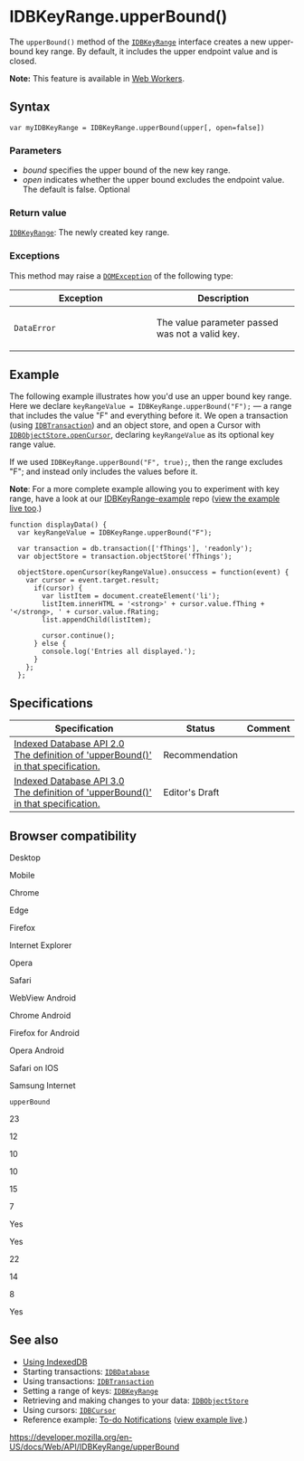 # IDBKeyRange.upperBound()

The `upperBound()` method of the [`IDBKeyRange`](../idbkeyrange) interface creates a new upper-bound key range. By default, it includes the upper endpoint value and is closed.

**Note:** This feature is available in [Web Workers](../web_workers_api).

## Syntax

    var myIDBKeyRange = IDBKeyRange.upperBound(upper[, open=false])

### Parameters

- _bound_ specifies the upper bound of the new key range.
- _open_ indicates whether the upper bound excludes the endpoint value. The default is false. <span class="badge inline optional">Optional</span>

### Return value

[`IDBKeyRange`](../idbkeyrange): The newly created key range.

### Exceptions

This method may raise a [`DOMException`](../domexception) of the following type:

<table><colgroup><col style="width: 50%" /><col style="width: 50%" /></colgroup><thead><tr class="header"><th>Exception</th><th>Description</th></tr></thead><tbody><tr class="odd"><td><code>DataError</code></td><td><p>The value parameter passed was not a valid key.</p></td></tr></tbody></table>

## Example

The following example illustrates how you'd use an upper bound key range. Here we declare `keyRangeValue = IDBKeyRange.upperBound("F");` — a range that includes the value "F" and everything before it. We open a transaction (using [`IDBTransaction`](../idbtransaction)) and an object store, and open a Cursor with [`IDBObjectStore.openCursor`](../idbobjectstore/opencursor), declaring `keyRangeValue` as its optional key range value.

If we used `IDBKeyRange.upperBound("F", true);`, then the range excludes "F"; and instead only includes the values before it.

**Note**: For a more complete example allowing you to experiment with key range, have a look at our [IDBKeyRange-example](https://github.com/mdn/indexeddb-examples/tree/master/idbkeyrange) repo ([view the example live too](https://mdn.github.io/indexeddb-examples/idbkeyrange/).)

    function displayData() {
      var keyRangeValue = IDBKeyRange.upperBound("F");

      var transaction = db.transaction(['fThings'], 'readonly');
      var objectStore = transaction.objectStore('fThings');

      objectStore.openCursor(keyRangeValue).onsuccess = function(event) {
        var cursor = event.target.result;
          if(cursor) {
            var listItem = document.createElement('li');
            listItem.innerHTML = '<strong>' + cursor.value.fThing + '</strong>, ' + cursor.value.fRating;
            list.appendChild(listItem);

            cursor.continue();
          } else {
            console.log('Entries all displayed.');
          }
        };
      };

## Specifications

<table><thead><tr class="header"><th>Specification</th><th>Status</th><th>Comment</th></tr></thead><tbody><tr class="odd"><td><a href="https://www.w3.org/TR/IndexedDB/#dom-idbkeyrange-upperbound">Indexed Database API 2.0<br />
<span class="small">The definition of 'upperBound()' in that specification.</span></a></td><td><span class="spec-rec">Recommendation</span></td><td></td></tr><tr class="even"><td><a href="https://w3c.github.io/IndexedDB/#dom-idbkeyrange-upperbound">Indexed Database API 3.0<br />
<span class="small">The definition of 'upperBound()' in that specification.</span></a></td><td><span class="spec-ed">Editor's Draft</span></td><td></td></tr></tbody></table>

## Browser compatibility

Desktop

Mobile

Chrome

Edge

Firefox

Internet Explorer

Opera

Safari

WebView Android

Chrome Android

Firefox for Android

Opera Android

Safari on IOS

Samsung Internet

`upperBound`

23

12

10

10

15

7

Yes

Yes

22

14

8

Yes

## See also

- [Using IndexedDB](../indexeddb_api/using_indexeddb)
- Starting transactions: [`IDBDatabase`](../idbdatabase)
- Using transactions: [`IDBTransaction`](../idbtransaction)
- Setting a range of keys: [`IDBKeyRange`](../idbkeyrange)
- Retrieving and making changes to your data: [`IDBObjectStore`](../idbobjectstore)
- Using cursors: [`IDBCursor`](../idbcursor)
- Reference example: [To-do Notifications](https://github.com/mdn/to-do-notifications/tree/gh-pages) ([view example live](https://mdn.github.io/to-do-notifications/).)

<a href="https://developer.mozilla.org/en-US/docs/Web/API/IDBKeyRange/upperBound" class="_attribution-link">https://developer.mozilla.org/en-US/docs/Web/API/IDBKeyRange/upperBound</a>

